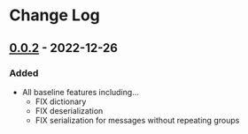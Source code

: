 # Change Log

## [0.0.2] - 2022-12-26
### Added
- All baseline features including...
	- FIX dictionary
	- FIX deserialization
	- FIX serialization for messages without repeating groups

[0.0.2]: https://github.com/AgalmicVentures/HumanTime/releases/tag/0.0.2
